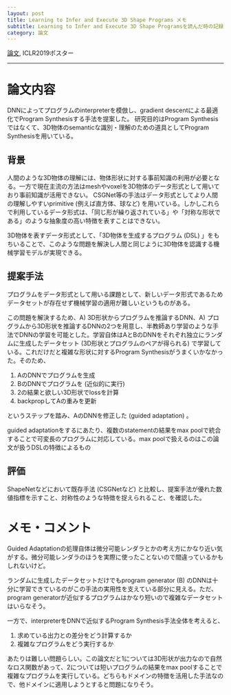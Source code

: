 ```yaml
---
layout: post
title: Learning to Infer and Execute 3D Shape Programs メモ
subtitle: Learning to Infer and Execute 3D Shape Programsを読んだ時の記録
category: 論文
---
```


[論文](https://arxiv.org/abs/1901.02875), ICLR2019ポスター

---

論文内容
===

DNNによってプログラムのinterpreterを模倣し、gradient descentによる最適化でProgram Synthesisする手法を提案した。
研究目的はProgram Synthesisではなくて、3D物体のsemanticな識別・理解のための道具としてProgram Synthesisを用いている。


背景
---

人間のような3D物体の理解には、物体形状に対する事前知識の利用が必要となる。一方で現在主流の方法はmeshやvoxelを3D物体のデータ形式として用いており事前知識が活用できない。
CSGNet等の手法はデータ形式としてより人間の理解しやすいprimitive (例えば直方体、球など) を用いている。しかしこれらで利用しているデータ形式は、「同じ形が繰り返されている」や「対称な形状である」のような抽象度の高い特徴を表すことはできない。

3D物体を表すデータ形式として、「3D物体を生成するプログラム (DSL) 」をもちいることで、このような問題を解決し人間と同じように3D物体を認識する機械学習モデルが実現できる。


提案手法
---

プログラムをデータ形式として用いる課題として、新しいデータ形式であるためデータセットが存在せず機械学習の適用が難しいというものがある。

この問題を解決するため、A) 3D形状からプログラムを推論するDNN、A) プログラムから3D形状を推論するDNNの2つを用意し、半教師あり学習のような手法でDNNの学習を可能とした。学習自体はAとBのDNNをそれぞれ独立にランダムに生成したデータセット (3D形状とプログラムのペアが得られる) で学習している。これだけだと複雑な形状に対するProgram Synthesisがうまくいかなかった。そのため、

1. AのDNNでプログラムを生成
2. BのDNNでプログラムを (近似的に実行)
3. 2の結果と欲しい3D形状でlossを計算
4. backpropしてAの重みを更新

というステップを踏み、AのDNNを修正した (guided adaptation) 。

guided adaptationをするにあたり、複数のstatementの結果をmax poolで統合することで可変長のプログラムに対応している。max poolで扱えるのはこの論文が扱うDSLの特徴によるもの


評価
---

ShapeNetなどにおいて既存手法 (CSGNetなど) と比較し、提案手法が優れた数値指標を示すこと、対称性のような特徴を捉えられること、を確認した。



メモ・コメント
===

Guided Adaptationの処理自体は微分可能レンダラとかの考え方にかなり近い気がする。微分可能レンダラのほうを実際に使ったことないので間違っているかもしれないけど。

ランダムに生成したデータセットだけでもprogram generator (B) のDNNは十分に学習できているのがこの手法の実用性を支えている部分に見える。ただ、program generatorが近似するプログラムはかなり短いので複雑なデータセットはいらなそう。

一方で、interpreterをDNNで近似するProgram Synthesis手法全体を考えると、

1. 求めている出力との差分をどう計算するか
2. 複雑なプログラムをどう実行するか

あたりは難しい問題らしい。この論文だと1については3D形状が出力なので自然なロス関数があって、2については短いプログラムの結果をmax poolすることで複雑なプログラムを実行している。どちらもドメインの特徴を活用した手法なので、他ドメインに適用しようとすると問題になりそう。
